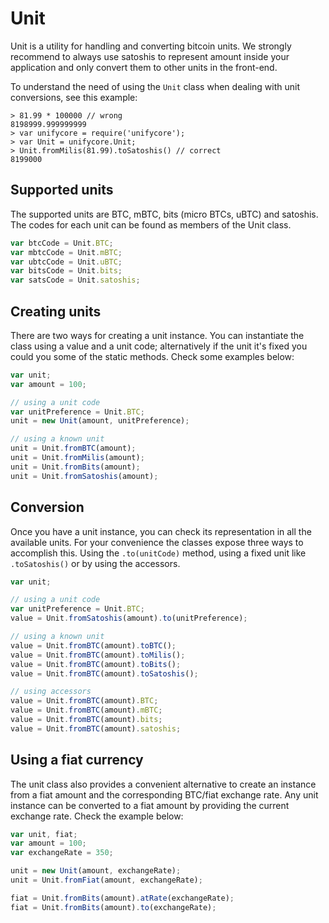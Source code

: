# Unit
Unit is a utility for handling and converting bitcoin units. We strongly recommend to always use satoshis to represent amount inside your application and only convert them to other units in the front-end.

To understand the need of using the `Unit` class when dealing with unit conversions, see this example:

```
> 81.99 * 100000 // wrong
8198999.999999999
> var unifycore = require('unifycore');
> var Unit = unifycore.Unit;
> Unit.fromMilis(81.99).toSatoshis() // correct
8199000
```

## Supported units
The supported units are BTC, mBTC, bits (micro BTCs, uBTC) and satoshis. The codes for each unit can be found as members of the Unit class.

```javascript
var btcCode = Unit.BTC;
var mbtcCode = Unit.mBTC;
var ubtcCode = Unit.uBTC;
var bitsCode = Unit.bits;
var satsCode = Unit.satoshis;
```

## Creating units
There are two ways for creating a unit instance. You can instantiate the class using a value and a unit code; alternatively if the unit it's fixed you could you some of the static methods. Check some examples below:

```javascript
var unit;
var amount = 100;

// using a unit code
var unitPreference = Unit.BTC;
unit = new Unit(amount, unitPreference);

// using a known unit
unit = Unit.fromBTC(amount);
unit = Unit.fromMilis(amount);
unit = Unit.fromBits(amount);
unit = Unit.fromSatoshis(amount);
```

## Conversion
Once you have a unit instance, you can check its representation in all the available units. For your convenience the classes expose three ways to accomplish this. Using the `.to(unitCode)` method, using a fixed unit like `.toSatoshis()` or by using the accessors.

```javascript
var unit;

// using a unit code
var unitPreference = Unit.BTC;
value = Unit.fromSatoshis(amount).to(unitPreference);

// using a known unit
value = Unit.fromBTC(amount).toBTC();
value = Unit.fromBTC(amount).toMilis();
value = Unit.fromBTC(amount).toBits();
value = Unit.fromBTC(amount).toSatoshis();

// using accessors
value = Unit.fromBTC(amount).BTC;
value = Unit.fromBTC(amount).mBTC;
value = Unit.fromBTC(amount).bits;
value = Unit.fromBTC(amount).satoshis;
```

## Using a fiat currency
The unit class also provides a convenient alternative to create an instance from a fiat amount and the corresponding BTC/fiat exchange rate. Any unit instance can be converted to a fiat amount by providing the current exchange rate. Check the example below:

```javascript
var unit, fiat;
var amount = 100;
var exchangeRate = 350;

unit = new Unit(amount, exchangeRate);
unit = Unit.fromFiat(amount, exchangeRate);

fiat = Unit.fromBits(amount).atRate(exchangeRate);
fiat = Unit.fromBits(amount).to(exchangeRate);
```
